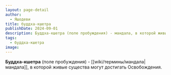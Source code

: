 ```yaml
---
layout: page-detail
author:
  - Яшодеви
title: буддха-кшетра
publishDate: 2024-09-01
description: Буддха-кшетра (поле пробуждения) - мандала, в которой живые существа могут достигать Освобождения.
tags:
  - буддха-кшетра
image:
---
```

**Буддха-кшетра** (поле пробуждения) - [[wiki/термины/мандала|мандала]], в которой живые существа могут достигать Освобождения.

